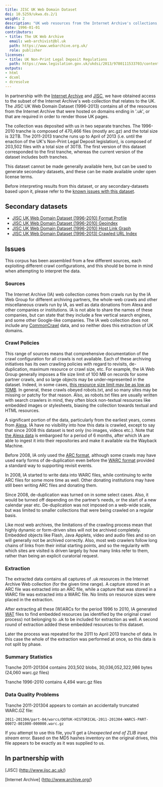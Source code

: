 ```yaml
---
title: JISC UK Web Domain Dataset
doi: 10.5259/ukwa.ds.2/1
weight: 2
description: "UK web resources from the Internet Archive's collections, held on behalf of JISC. Covers the pre-Legal Deposit period from 1996 ro April 2013."
date: 1996-01-01
contributors:
- title: The UK Web Archive
  email: web-archivist@bl.uk
  path: https://www.webarchive.org.uk/
  role: publisher
licenses:
- title: UK Non-Print Legal Deposit Regulations
  path: https://www.legislation.gov.uk/ukdsi/2013/9780111533703/contents
outputs:
- html
- dcxml
- dcresolve
---
```


In partnership with the [Internet Archive](http://www.archive.org/) and [JISC](http://www.jisc.ac.uk/), we have obtained access to the subset of the Internet Archive's web collection that relates to the UK. The JISC UK Web Domain Dataset (1996-2013) contains all of the resources from the Internet Archive that were hosted on domains ending in '.uk', or that are required in order to render those UK pages.

The collection was deposited with us in two separate tranches. The 1996-2010 tranche is composed of 470,466 files (mostly arc.gz) and the total size is 32TB. The 2011-2013 tranche runs up to April of 2013 (i.e. until the enaction of the UK's Non-Print Legal Deposit legislation), is composed of 203,502 files with a total size of 30TB. The first version of this dataset corresponded to the first tranche, whereas the current version of the dataset includes both tranches.

This dataset cannot be made generally available here, but can be used to generate secondary datasets, and these can be made available under open license terms.

Before interpreting results from this dataset, or any secondary-datasets based upon it, please refer to the [known issues with this dataset](#issues).

Secondary datasets
------------------

* [JISC UK Web Domain Dataset (1996-2010) Format Profile](./fmt)
* [JISC UK Web Domain Dataset (1996-2010) Geoindex](./geo)
* [JISC UK Web Domain Dataset (1996-2010) Host Link Graph](./host-linkage)
* [JISC UK Web Domain Dataset (1996-2013) Crawled URL Index](./cdx)


Issues
------

This corpus has been assembled from a few different sources, each exploiting different crawl configurations, and this should be borne in mind when attempting to interpret the data.

### Sources ###
 
The Internet Archive (IA) web collection comes from crawls run by the IA Web Group for different archiving partners, the whole-web crawls and other miscellaneous crawls run by IA, as well as data donations from Alexa and other companies or institutions. IA is not able to share the names of these companies, but can state that they include a few vertical search engines, and some other Google-like companies. The IA web collection does not include any [CommonCrawl](http://commoncrawl.org/) data, and so neither does this extraction of UK domains.

### Crawl Policies ###

This range of sources means that comprehensive documentation of the crawl configuration for all crawls is not available. Each of these archiving initiatives has its own crawling policies with regard to revisits, de-duplication, maximum resource or crawl size, etc. For example, the IA Web Group generally imposes a file size limit of 100 MB on records for some partner crawls, and so large objects may be under-represented in the dataset. Indeed, in some cases, [this resource size limit may be as low as 10MB](http://webarchive.loc.gov/all/20110813043651/http://www.archive.org/about/faqs.php#18). In general, these crawls obeyed robots.txt, and so many sites may be missing or patchy for that reason. Also, as robots.txt files are usually written with search crawlers in mind, they often block non-textual resources like embedded images or stylesheets, biasing the collection towards textual and HTML resources.

A significant portion of the data, particularly from the earliest years, comes from [Alexa](http://www.alexa.com/). IA have no visibility into how this data is crawled, except to say that since 2008 this dataset is text only (no images, videos etc.). Note that [the Alexa data](https://archive.org/details/alexacrawls) is embargoed for a period of 6 months, after which IA are able to ingest it into their repositories and make it available via the Wayback Machine.

Before 2008, IA only used the [ARC format](https://archive.org/web/researcher/ArcFileFormat.php), although some crawls may have used early forms of de-duplication even before the [WARC format](https://www.loc.gov/preservation/digital/formats/fdd/fdd000236.shtml) provided a standard way to supporting revisit events.

In 2008, IA started to write data into WARC files, while continuing to write ARC files for some more time as well. Other donating institutions may have still been writing ARC files and donating them.

Since 2008, de-duplication was turned on in some select cases. Also, it would be turned off depending on the partner’s needs, or the start of a new calendar year etc. De-duplication was not imposed on a web-wide scale, but was limited to smaller collections that were being crawled on a regular basis.

Like most web archives, the limitations of the crawling process mean that highly dynamic or form-driven sites will not be archived completely. Embedded objects like Flash, Java Applets, video and audio files and so on will generally not be archived correctly. Also, most web crawlers follow long chains of links from their initial starting points, and so the regularity with which sites are visited is driven largely by how many links refer to them, rather than being an explicit curatorial request.
 
### Extraction ###

The extracted data contains all captures of .uk resources in the Internet Archive Web collection (for the given time range). A capture stored in an ARC file was extracted into an ARC file, while a capture that was stored in a WARC file was extracted into a WARC file. No limits on resource sizes were placed in the extraction. 
 
After extracting all these (W)ARCs for the period 1996 to 2010, IA generated [WAT](https://webarchive.jira.com/wiki/spaces/Iresearch/pages/14484029/Web+Archive+Transformation+WAT+Specification+Utilities+and+Usage+Overview) files to find embedded resources (as identified by the original crawl process) not belonging to .uk to be included for extraction as well. A second round of extraction added these embedded resources to this dataset.

Later the process was repeated for the 2011 to April 2013 tranche of data. In this case the whole of the extraction was performed at once, so this data is not split by phase.

### Summary Statistics ###

Tranche 2011-201304 contains 203,502 blobs, 30,036,052,322,986 bytes  (24,060 warc.gz files)

Tranche 1996-2010 contains 4,494 warc.gz files


### Data Quality Problems ###

Tranche 2011-201304 appears to contain an accidentally truncated WARC.GZ file:

    2011-201304/part-04/warcs/DOTUK-HISTORICAL-2011-201304-WARCS-PART-00072-801000-000000.warc.gz
    
If you attempt to use this file, you'll get a *Unexpected end of ZLIB input stream* error. Based on the MD5 hashes inventory on the original drives, this file appears to be exactly as it was supplied to us.


In partnership with
-------------------

[JISC] (http://www.jisc.ac.uk/)

[Internet Archive] (http://www.archive.org/)



